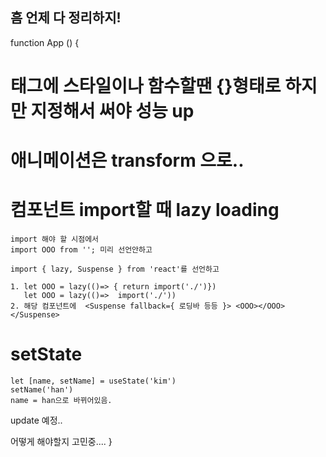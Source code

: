 ## 흠 언제 다 정리하지!

function App () {

# 태그에 스타일이나 함수할땐 {}형태로 하지만 지정해서 써야 성능 up

# 애니메이션은 transform 으로..

# 컴포넌트 import할 때 lazy loading
    import 해야 할 시점에서
    import OOO from ''; 미리 선언안하고
    
    import { lazy, Suspense } from 'react'를 선언하고

    1. let OOO = lazy(()=> { return import('./')})
       let OOO = lazy(()=>  import('./'))
    2. 해당 컴포넌트에  <Suspense fallback={ 로딩바 등등 }> <OOO></OOO> </Suspense>


# setState
    let [name, setName] = useState('kim')
    setName('han')
    name = han으로 바뀌어있음.

update 예정..


어떻게 해야할지 고민중....
}